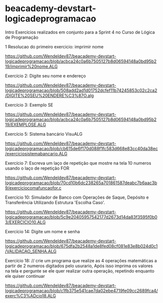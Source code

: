 # beacademy-devstart-logicadeprogramacao
Intro
Exercícios realizados em conjunto para a Sprint 4 no Curso de Lógica de Programação

1 Resolucao do primeiro exercicio: imprimir nome

https://github.com/Wendeldev87/beacademy-devstart-logicadeprogramacao/blob/acbca24c0a6b7505127b8d06594148a0bd95b219/imprimir%20nome.ALG

Exercício 2: Digite seu nome e endereço

https://github.com/Wendeldev87/beacademy-devstart-logicadeprogramacao/blob/508add2ad1d01752dcfef11b74245853c02c2ca2/DIGITE%20SEU%20ENDERE%C3%87O.alg

Exercício 3: Exemplo SE

https://github.com/Wendeldev87/beacademy-devstart-logicadeprogramacao/blob/acbca24c0a6b7505127b8d06594148a0bd95b219/EXEMPLOSE.ALG



Exercício 5: Sistema bancário VisuALG

https://github.com/Wendeldev87/beacademy-devstart-logicadeprogramacao/blob/cb615de6f170d088f1fc583d668e83cc40da38ec/exerciciosistemabancario.ALG




Exercício 7: Escreva um laço de repetição que mostre na tela 10 numeros usando o laço de repetição FOR

https://github.com/Wendeldev87/beacademy-devstart-logicadeprogramacao/blob/70cd10b6dc238265a701861587deabc7b6aac3b9/exerciciocomafuncaofor.c






Exercício 10: Simulador de Banco com Operações de Saque, Depósito e Transferência Utilizando Estrutura 'Escolha Caso'.

https://github.com/Wendeldev87/beacademy-devstart-logicadeprogramacao/blob/5c9e20405957542177d2673d14da83f3595f0b03/EXERCICIO10.ALG







Exercício 14: Digite um nome e senha

https://github.com/Wendeldev87/beacademy-devstart-logicadeprogramacao/blob/675dfa2b2548a1de8fed08cf081e83e8b024d0c1/VALIDACAO_SENHA.ALG




Exercício 18: // crie um programa que realize as 4 operações matemáticas a partir de 2 numeros digitados pelo usurario, Após isso imprima os valores na tela e pergunte se ele quer realizar outra operação, repetindo enquanto ele quiser continuar 

https://github.com/Wendeldev87/beacademy-devstart-logicadeprogramacao/blob/c1fb375e541cae7da02ebe4719fe09cc2689fca4/exerc%C3%ADcio18.ALG






